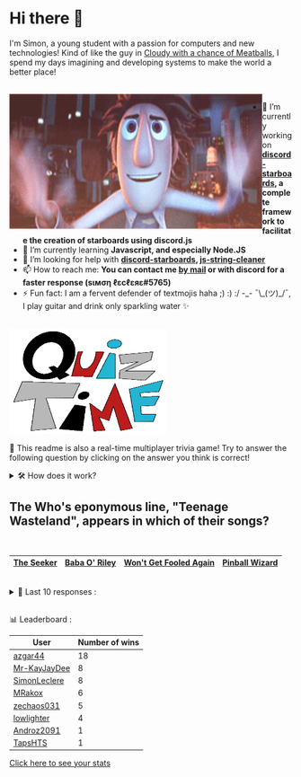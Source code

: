 # Hi there 👋

I'm Simon, a young student with a passion for computers and new technologies!
Kind of like the guy in [Cloudy with a chance of Meatballs](https://www.youtube.com/watch?v=dQw4w9WgXcQ), I spend my days imagining and developing systems to make the world a better place!

<br>

<img width="450" height="240" src="./assets/cloudyWithAChanceOfMeatBalls.gif" align=left>

- 🔭 I’m currently working on **[discord-starboards](https://github.com/SimonLeclere/discord-starboards), a complete framework to facilitate the creation of starboards using discord.js**
- 🌱 I’m currently learning **Javascript, and especially Node.JS**
- 🤔 I’m looking for help with **[discord-starboards](https://github.com/SimonLeclere/discord-starboards), [js-string-cleaner](https://github.com/SimonLeclere/Js-String-Cleaner)**
- 📫 How to reach me: **You can contact me [by mail](mailto:simon-leclere@orange.fr) or with discord for a faster response (sιмση ℓεcℓεяε#5765)**
- ⚡ Fun fact: I am a fervent defender of textmojis haha ;) :) :/ -\_- ¯\\\_(ツ)\_/¯, I play guitar and drink only sparkling water ✨

<br>

<img width="280" height="187" src="./assets/quizTime.gif">

<br>

🎲 This readme is also a real-time multiplayer trivia game! Try to answer the following question by clicking on the answer you think is correct!
<details>
  <summary>🛠️ How does it work?</summary>
  Each answer is a link to a pre-filled issue. When you press "Submit new issue", it triggers a Github action workflow that compares your answer with the correct answer, finds a new question and updates the readme.md file. Not bad huh?! This whole process only takes about 20 seconds!
</details>

## The Who&#039;s eponymous line, &quot;Teenage Wasteland&quot;, appears in which of their songs?

<br>

| [The Seeker](https://github.com/SimonLeclere/SimonLeclere/issues/new?title=quiz%7C774%7CThe%20Seeker&body=Just%20click%20'Submit%20new%20issue'.) | [Baba O&#039; Riley](https://github.com/SimonLeclere/SimonLeclere/issues/new?title=quiz%7C774%7CBaba%20O&#039;%20Riley&body=Just%20click%20'Submit%20new%20issue'.) | [Won&#039;t Get Fooled Again](https://github.com/SimonLeclere/SimonLeclere/issues/new?title=quiz%7C774%7CWon&#039;t%20Get%20Fooled%20Again&body=Just%20click%20'Submit%20new%20issue'.) | [Pinball Wizard](https://github.com/SimonLeclere/SimonLeclere/issues/new?title=quiz%7C774%7CPinball%20Wizard&body=Just%20click%20'Submit%20new%20issue'.) |
| - | - | - | - | 

<br>

<details>
  <summary>📒 Last 10 responses :</summary>

- **lowlighter** answered **Yukine** to `In the anime Noragami who is one of the main protagonists?` (Good answer)
- **lowlighter** answered **The Ten Commandments** to `The Ark of the Covenant supposedly contains what religious artifact?` (Good answer)
- **lowlighter** answered **The Wall** to `Which of these is NOT an album released by The Beatles?` (Good answer)
- **lowlighter** answered **Robbie Williams** to `Which former boy-band star released hit solo single "Angels" in 1997?` (Good answer)
- **azgar44** answered **74** to `How long was Ken Jennings&#039; win streak on Jeopardy?` (Good answer)
- **azgar44** answered **Trent Reznor** to `Who is the founder and leader of industrial rock band, &#039;Nine Inch Nails&#039;?` (Good answer)
- **azgar44** answered **Romantic** to `Pianist Fr&eacute;d&eacute;ric Chopin was a composer of which musical era?` (Good answer)
- **azgar44** answered **Battle of Verdun** to `Which of these battles did NOT happen during World War II?` (Good answer)
- **azgar44** answered **Robbing trains** to `Joseph Stalin had a criminal past doing what?` (Good answer)
- **azgar44** answered **True** to `Coca-Cola&#039;s original colour was green.` (Wrong answer)

</details>

<br>

📊 Leaderboard :

| User | Number of wins |
|-|-|
| [azgar44](https://github.com/azgar44) | 18 |
| [Mr-KayJayDee](https://github.com/Mr-KayJayDee) | 8 |
| [SimonLeclere](https://github.com/SimonLeclere) | 8 |
| [MRakox](https://github.com/MRakox) | 6 |
| [zechaos031](https://github.com/zechaos031) | 5 |
| [lowlighter](https://github.com/lowlighter) | 4 |
| [Androz2091](https://github.com/Androz2091) | 1 |
| [TapsHTS](https://github.com/TapsHTS) | 1 |

[Click here to see your stats](https://github.com/SimonLeclere/SimonLeclere/issues/new?title=MyStats&body=Just%20click%20%27Submit%20new%20issue%27.)